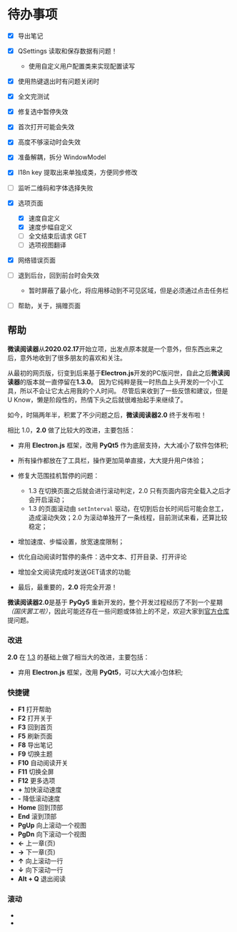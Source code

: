 # 待办事项

- [x] 导出笔记

- [x] QSettings 读取和保存数据有问题！
    - 使用自定义用户配置类来实现配置读写

- [x] 使用热键退出时有问题关闭时

- [x] 全文完测试

- [x] 修复选中暂停失效

- [x] 首次打开可能会失效

- [x] 高度不够滚动时会失效

- [x] 准备解耦，拆分 WindowModel

- [x] I18n key 提取出来单独成类，方便同步修改

- [ ] 监听二维码和字体选择失败

- [x] 选项页面
    - [x] 速度自定义
    - [x] 速度步幅自定义
    - [ ] 全文结束后请求 GET
    - [ ] 选项视图翻译

- [x] 网络错误页面

- [ ] 退到后台，回到前台时会失效
    - 暂时屏蔽了最小化，将应用移动到不可见区域，但是必须通过点击任务栏

- [ ] 帮助，关于，捐赠页面


## 帮助

**微读阅读器**从**2020.02.17**开始立项，出发点原本就是一个意外，但东西出来之后，意外地收到了很多朋友的喜欢和关注。

从最初的网页版，衍变到后来基于**Electron.js**开发的PC版问世，自此之后**微读阅读器**的版本就一直停留在**1.3.0**。
因为它纯粹是我一时热血上头开发的一个小工具，所以不会让它太占用我的个人时间。
尽管后来收到了一些反馈和建议，但是 U Know，懒是阶段性的，热情下头之后就很难抬起手来继续了。

如今，时隔两年半，积累了不少问题之后，**微读阅读器2.0** 终于发布啦！

相比 1.0，**2.0** 做了比较大的改进，主要包括：

  - 弃用 **Electron.js** 框架，改用 **PyQt5** 作为底层支持，大大减小了软件包体积;
  - 所有操作都放在了工具栏，操作更加简单直接，大大提升用户体验；
  - 修复大范围挂机暂停的问题：
    - 1.3 在切换页面之后就会进行滚动判定，2.0 只有页面内容完全载入之后才会开启滚动；
    - 1.3 的页面滚动由 `setInterval` 驱动，在切到后台长时间后可能会怠工，造成滚动失效；2.0 为滚动单独开了一条线程，目前测试来看，还算比较稳定；
  
  - 增加速度、步幅设置，放宽速度限制；
  - 优化自动阅读时暂停的条件：选中文本、打开目录、打开评论
  - 增加全文阅读完成时发送GET请求的功能
  - 最后，最重要的，**2.0** 将完全开源！



**微读阅读器2.0**是基于 **PyQy5** 重新开发的，整个开发过程经历了不到一个星期 _（国庆罢工啦）_，因此可能还存在一些问题或体验上的不足，欢迎大家到[官方仓库][1]提问题。

> 
### 改进

**2.0** 在 [1.3][2] 的基础上做了相当大的改进，主要包括：

- 弃用 **Electron.js** 框架，改用 **PyQt5**，可以大大减小包体积;


### 快捷键

- **F1**      打开帮助
- **F2**      打开关于
- **F3**      回到首页
- **F5**      刷新页面
- **F8**      导出笔记
- **F9**      切换主题
- **F10**     自动阅读开关
- **F11**     切换全屏
- **F12**     更多选项
- **+**       加快滚动速度
- **-**       降低滚动速度
- **Home**    回到顶部
- **End**     滚到顶部
- **PgUp**    向上滚动一个视图
- **PgDn**    向下滚动一个视图
- **←**      上一章(页)
- **→**      下一章(页)
- **↑**       向上滚动一行
- **↓**       向下滚动一行
- **Alt + Q** 退出阅读

### 滚动

- [1]: https://github.com/DoooReyn/WxReader
- [2]: https://github.com/DoooReyn/WxRead-PC-AutoReader
